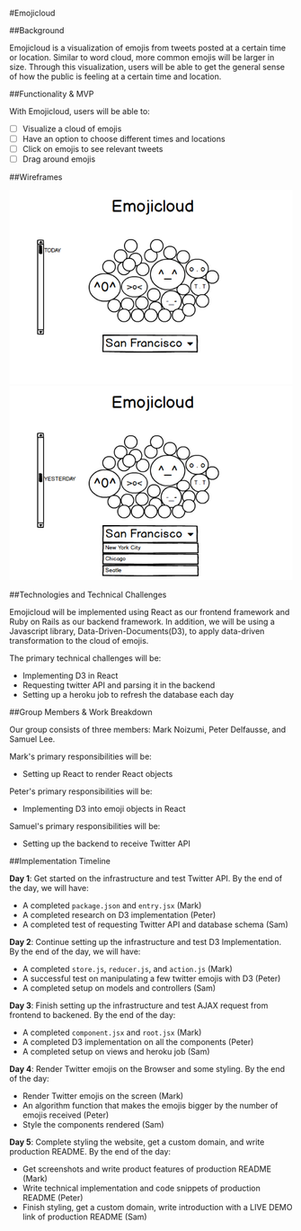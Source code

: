 #Emojicloud

##Background

Emojicloud is a visualization of emojis from tweets posted at a certain time or location. Similar to word cloud, more common emojis will be larger in size. Through this visualization, users will be able to get the general sense of how the public is feeling at a certain time and location. 

##Functionality & MVP

With Emojicloud, users will be able to:

- [ ] Visualize a cloud of emojis
- [ ] Have an option to choose different times and locations
- [ ] Click on emojis to see relevant tweets
- [ ] Drag around emojis

##Wireframes

![wireframes](images/wireframe1.png)
![wireframes](images/wireframe2.png)

##Technologies and Technical Challenges

Emojicloud will be implemented using React as our frontend framework and Ruby on Rails as our backend framework. In addition, we will be using a Javascript library, Data-Driven-Documents(D3), to apply data-driven transformation to the cloud of emojis.

The primary technical challenges will be:

- Implementing D3 in React
- Requesting twitter API and parsing it in the backend
- Setting up a heroku job to refresh the database each day

##Group Members & Work Breakdown

Our group consists of three members: Mark Noizumi, Peter Delfausse, and Samuel Lee.

Mark's primary responsibilities will be:
- Setting up React to render React objects

Peter's primary responsibilities will be:
- Implementing D3 into emoji objects in React

Samuel's primary responsibilities will be:
- Setting up the backend to receive Twitter API

##Implementation Timeline

**Day 1**: Get started on the infrastructure and test Twitter API. By the end of the day, we will have:

- A completed `package.json` and `entry.jsx` (Mark)
- A completed research on D3 implementation (Peter)
- A completed test of requesting Twitter API and database schema (Sam)

**Day 2**: Continue setting up the infrastructure and test D3 Implementation. By the end of the day, we will have:

- A completed `store.js`, `reducer.js`, and `action.js` (Mark)
- A successful test on manipulating a few twitter emojis with D3 (Peter)
- A completed setup on models and controllers (Sam)

**Day 3**: Finish setting up the infrastructure and test AJAX request from frontend to backened. By the end of the day:

- A completed `component.jsx` and `root.jsx` (Mark)
- A completed D3 implementation on all the components (Peter)
- A completed setup on views and heroku job (Sam)

**Day 4**: Render Twitter emojis on the Browser and some styling. By the end of the day:

- Render Twitter emojis on the screen (Mark)
- An algorithm function that makes the emojis bigger by the number of emojis received (Peter)
- Style the components rendered (Sam)

**Day 5**: Complete styling the website, get a custom domain, and write production README. By the end of the day:
- Get screenshots and write product features of production README (Mark)
- Write technical implementation and code snippets of production README (Peter)
- Finish styling, get a custom domain, write introduction with a LIVE DEMO link of production README (Sam)

